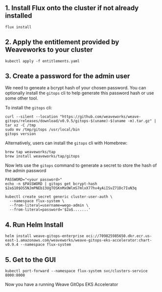 ## 1. Install Flux onto the cluster if not already installed

```
flux install
```

## 2. Apply the entitlement provided by Weaveworks to your cluster

```
kubectl apply -f entitlements.yaml
```


## 3. Create a password for the admin user

We need to geneate a bcrypt hash of your chosen password. You can optionally install the `gitops` cli to help generate this password hash or use some other tool.

To install the `gitops` cli:

```
curl --silent --location "https://github.com/weaveworks/weave-gitops/releases/download/v0.9.5/gitops-$(uname)-$(uname -m).tar.gz" | tar xz -C /tmp
sudo mv /tmp/gitops /usr/local/bin
gitops version
```

Alternatively, users can install the `gitops` cli with Homebrew:

```
brew tap weaveworks/tap
brew install weaveworks/tap/gitops
```

Now lets use the `gitops` command to generate a secret to store the hash of the admin password

```
PASSWORD="<your password>"
echo -n $PASSWORD | gitops get bcrypt-hash
$2a$10$OS5NJmPNEb13UgTOSKnMxOWlmS7mlxX77hv4yAiISvZ71Dc7IuN3q

kubectl create secret generic cluster-user-auth \
  --namespace flux-system \
  --from-literal=username=wego-admin \
  --from-literal=password='$2a$.......'
```

## 4. Run Helm Install

```
helm install weave-gitops-enterprise oci://709825985650.dkr.ecr.us-east-1.amazonaws.com/weaveworks/weave-gitops-eks-accelerator:chart-v0.9.4 --namespace flux-system
```

## 5. Get to the GUI
```
kubectl port-forward --namespace flux-system svc/clusters-service 8000:8000
```

Now you have a running Weave GitOps EKS Accelerator

